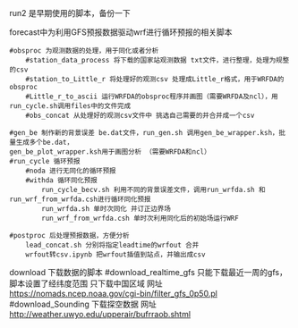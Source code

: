 run2 是早期使用的脚本，备份一下

forecast中为利用GFS预报数据驱动wrf进行循环预报的相关脚本

    #obsproc 为观测数据的处理，用于同化或者分析
        #station_data_process 将下载的国家站观测数据 txt文件，进行整理，处理为规整的csv
        #station_to_Little_r 将处理好的观测csv 处理成Little_r格式，用于WRFDA的obsproc
        #Little_r_to_ascii 运行WRFDA的obsproc程序并画图（需要WRFDA及ncl），用run_cycle.sh调用files中的文件完成
        #obs_concat 从处理好的观测csv文件中 挑选自己需要的并合并成一个csv

    #gen_be 制作新的背景误差 be.dat文件，run_gen.sh 调用gen_be_wrapper.ksh，批量生成多个be.dat，
    gen_be_plot_wrapper.ksh用于画图分析 （需要WRFDA和ncl）
    #run_cycle 循环预报
        #noda 进行无同化的循环预报
        #withda 循环同化预报
            run_cycle_becv.sh 利用不同的背景误差文件，调用run_wrfda.sh 和 run_wrf_from_wrfda.csh进行循环同化预报
            run_wrfda.sh 单时次同化 并订正边界场
            run_wrf_from_wrfda.csh 单时次利用同化后的初始场运行WRF
    
    #postproc 后处理预报数据，方便分析
        lead_concat.sh 分别将指定leadtime的wrfout 合并
        wrfout转csv.ipynb 把wrfout插值到站点，并输出成csv

download 下载数据的脚本
    #download_realtime_gfs 只能下载最近一周的gfs，脚本设置了经纬度范围 只下载中国区域
    网址 https://nomads.ncep.noaa.gov/cgi-bin/filter_gfs_0p50.pl
    #download_Sounding 下载探空数据 
    网址 http://weather.uwyo.edu/upperair/bufrraob.shtml
